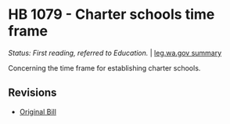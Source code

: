 # HB 1079 - Charter schools time frame
*Status: First reading, referred to Education.* | [leg.wa.gov summary](https://app.leg.wa.gov/billsummary?BillNumber=1079&Year=2021)

Concerning the time frame for establishing charter schools.

## Revisions
* [Original Bill](1/)